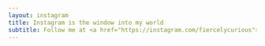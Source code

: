 ```yaml
---
layout: instagram
title: Instagram is the window into my world
subtitle: Follow me at <a href="https://instagram.com/fiercelycurious">@fiercelycurious</a>
---
```


